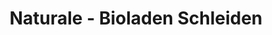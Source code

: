 ---
title: "Naturale - Bioladen Schleiden"
url: /schleiden/naturale-bioladen-schleiden/
shop: Allgemein
---